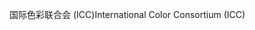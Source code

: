 <span data-ttu-id="e62c3-101">国际色彩联合会 (ICC)</span><span class="sxs-lookup"><span data-stu-id="e62c3-101">International Color Consortium (ICC)</span></span>